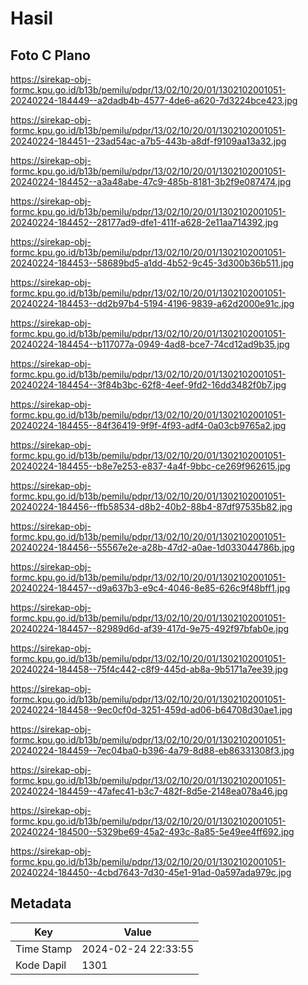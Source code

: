 # Hasil

## Foto C Plano

https://sirekap-obj-formc.kpu.go.id/b13b/pemilu/pdpr/13/02/10/20/01/1302102001051-20240224-184449--a2dadb4b-4577-4de6-a620-7d3224bce423.jpg

https://sirekap-obj-formc.kpu.go.id/b13b/pemilu/pdpr/13/02/10/20/01/1302102001051-20240224-184451--23ad54ac-a7b5-443b-a8df-f9109aa13a32.jpg

https://sirekap-obj-formc.kpu.go.id/b13b/pemilu/pdpr/13/02/10/20/01/1302102001051-20240224-184452--a3a48abe-47c9-485b-8181-3b2f9e087474.jpg

https://sirekap-obj-formc.kpu.go.id/b13b/pemilu/pdpr/13/02/10/20/01/1302102001051-20240224-184452--28177ad9-dfe1-411f-a628-2e11aa714392.jpg

https://sirekap-obj-formc.kpu.go.id/b13b/pemilu/pdpr/13/02/10/20/01/1302102001051-20240224-184453--58689bd5-a1dd-4b52-9c45-3d300b36b511.jpg

https://sirekap-obj-formc.kpu.go.id/b13b/pemilu/pdpr/13/02/10/20/01/1302102001051-20240224-184453--dd2b97b4-5194-4196-9839-a62d2000e91c.jpg

https://sirekap-obj-formc.kpu.go.id/b13b/pemilu/pdpr/13/02/10/20/01/1302102001051-20240224-184454--b117077a-0949-4ad8-bce7-74cd12ad9b35.jpg

https://sirekap-obj-formc.kpu.go.id/b13b/pemilu/pdpr/13/02/10/20/01/1302102001051-20240224-184454--3f84b3bc-62f8-4eef-9fd2-16dd3482f0b7.jpg

https://sirekap-obj-formc.kpu.go.id/b13b/pemilu/pdpr/13/02/10/20/01/1302102001051-20240224-184455--84f36419-9f9f-4f93-adf4-0a03cb9765a2.jpg

https://sirekap-obj-formc.kpu.go.id/b13b/pemilu/pdpr/13/02/10/20/01/1302102001051-20240224-184455--b8e7e253-e837-4a4f-9bbc-ce269f962615.jpg

https://sirekap-obj-formc.kpu.go.id/b13b/pemilu/pdpr/13/02/10/20/01/1302102001051-20240224-184456--ffb58534-d8b2-40b2-88b4-87df97535b82.jpg

https://sirekap-obj-formc.kpu.go.id/b13b/pemilu/pdpr/13/02/10/20/01/1302102001051-20240224-184456--55567e2e-a28b-47d2-a0ae-1d033044786b.jpg

https://sirekap-obj-formc.kpu.go.id/b13b/pemilu/pdpr/13/02/10/20/01/1302102001051-20240224-184457--d9a637b3-e9c4-4046-8e85-626c9f48bff1.jpg

https://sirekap-obj-formc.kpu.go.id/b13b/pemilu/pdpr/13/02/10/20/01/1302102001051-20240224-184457--82989d6d-af39-417d-9e75-492f97bfab0e.jpg

https://sirekap-obj-formc.kpu.go.id/b13b/pemilu/pdpr/13/02/10/20/01/1302102001051-20240224-184458--75f4c442-c8f9-445d-ab8a-9b5171a7ee39.jpg

https://sirekap-obj-formc.kpu.go.id/b13b/pemilu/pdpr/13/02/10/20/01/1302102001051-20240224-184458--9ec0cf0d-3251-459d-ad06-b64708d30ae1.jpg

https://sirekap-obj-formc.kpu.go.id/b13b/pemilu/pdpr/13/02/10/20/01/1302102001051-20240224-184459--7ec04ba0-b396-4a79-8d88-eb86331308f3.jpg

https://sirekap-obj-formc.kpu.go.id/b13b/pemilu/pdpr/13/02/10/20/01/1302102001051-20240224-184459--47afec41-b3c7-482f-8d5e-2148ea078a46.jpg

https://sirekap-obj-formc.kpu.go.id/b13b/pemilu/pdpr/13/02/10/20/01/1302102001051-20240224-184500--5329be69-45a2-493c-8a85-5e49ee4ff692.jpg

https://sirekap-obj-formc.kpu.go.id/b13b/pemilu/pdpr/13/02/10/20/01/1302102001051-20240224-184450--4cbd7643-7d30-45e1-91ad-0a597ada979c.jpg


## Metadata

| Key        | Value               |
| ---------- | ------------------- |
| Time Stamp | 2024-02-24 22:33:55 |
| Kode Dapil | 1301                |



